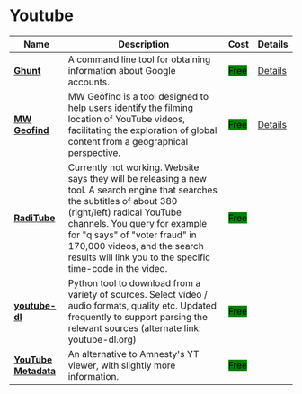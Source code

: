 # Youtube

| Name                                                        | Description                                                                                                                                                                                                                                                                                                                | Cost                                              | Details                               |
| ----------------------------------------------------------- | -------------------------------------------------------------------------------------------------------------------------------------------------------------------------------------------------------------------------------------------------------------------------------------------------------------------------- | ------------------------------------------------- | ------------------------------------- |
| [**Ghunt**](https://github.com/mxrch/GHunt)                 | A command line tool for obtaining information about Google accounts.                                                                                                                                                                                                                                                       | <mark style="background-color:green;">Free</mark> | [Details](../../../tools/ghunt/)      |
| [**MW Geofind**](https://mattw.io/youtube-geofind/location) | MW Geofind is a tool designed to help users identify the filming location of YouTube videos, facilitating the exploration of global content from a geographical perspective.                                                                                                                                               | <mark style="background-color:green;">Free</mark> | [Details](../../../tools/mw-geofind/) |
| [**RadiTube**](https://tool.raditube.com/)                  | Currently not working. Website says they will be releasing a new tool. A search engine that searches the subtitles of about 380 (right/left) radical YouTube channels. You query for example for "q says" of "voter fraud" in 170,000 videos, and the search results will link you to the specific time-code in the video. | <mark style="background-color:green;">Free</mark> |                                       |
| [**youtube-dl**](http://rg3.github.io/youtube-dl/)          | Python tool to download from a variety of sources. Select video / audio formats, quality etc. Updated frequently to support parsing the relevant sources (alternate link: youtube-dl.org)                                                                                                                                  | <mark style="background-color:green;">Free</mark> |                                       |
| [**YouTube Metadata**](https://mattw.io/youtube-metadata/)  | An alternative to Amnesty's YT viewer, with slightly more information.                                                                                                                                                                                                                                                     | <mark style="background-color:green;">Free</mark> |                                       |
